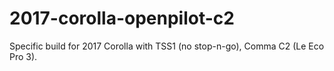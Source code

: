 # 2017-corolla-openpilot-c2
Specific build for 2017 Corolla with TSS1 (no stop-n-go), Comma C2 (Le Eco Pro 3).
